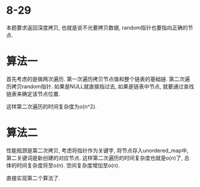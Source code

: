 # 8-29

本题要求返回深度拷贝, 也就是说不光要拷贝数据, random指针也要指向正确的节点.

# 算法一

首先考虑的是做两次遍历.
第一次遍历拷贝节点值和整个链表的基础链.
第二次遍历拷贝random指针. 如果是NULL就直接指过去, 如果是链表中节点, 就要通过查找链表来确定该节点位置.

这样第二次遍历的时间复杂度为o(n^2).

# 算法二

性能瓶颈是第二次拷贝, 考虑将指针作为关键字, 将节点存入unordered_map中, 第二关键词是新创建的对应节点.
这样第二次遍历的时间复杂度也就是o(n)了, 总体的时间复杂度将至o(n).
空间复杂度增加至o(n).

直接实现第二个算法了.